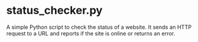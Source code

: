 # status_checker.py
A simple Python script to check the status of a website. It sends an HTTP request to a URL and reports if the site is online or returns an error.
